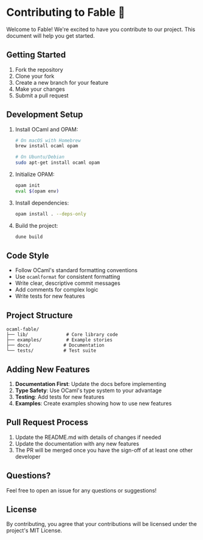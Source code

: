 # Contributing to Fable 🦊

Welcome to Fable! We're excited to have you contribute to our project. This document will help you get started.

## Getting Started

1. Fork the repository
2. Clone your fork
3. Create a new branch for your feature
4. Make your changes
5. Submit a pull request

## Development Setup

1. Install OCaml and OPAM:
   ```bash
   # On macOS with Homebrew
   brew install ocaml opam

   # On Ubuntu/Debian
   sudo apt-get install ocaml opam
   ```

2. Initialize OPAM:
   ```bash
   opam init
   eval $(opam env)
   ```

3. Install dependencies:
   ```bash
   opam install . --deps-only
   ```

4. Build the project:
   ```bash
   dune build
   ```

## Code Style

- Follow OCaml's standard formatting conventions
- Use `ocamlformat` for consistent formatting
- Write clear, descriptive commit messages
- Add comments for complex logic
- Write tests for new features

## Project Structure

```
ocaml-fable/
├── lib/              # Core library code
├── examples/         # Example stories
├── docs/            # Documentation
└── tests/           # Test suite
```

## Adding New Features

1. **Documentation First**: Update the docs before implementing
2. **Type Safety**: Use OCaml's type system to your advantage
3. **Testing**: Add tests for new features
4. **Examples**: Create examples showing how to use new features

## Pull Request Process

1. Update the README.md with details of changes if needed
2. Update the documentation with any new features
3. The PR will be merged once you have the sign-off of at least one other developer

## Questions?

Feel free to open an issue for any questions or suggestions!

## License

By contributing, you agree that your contributions will be licensed under the project's MIT License. 